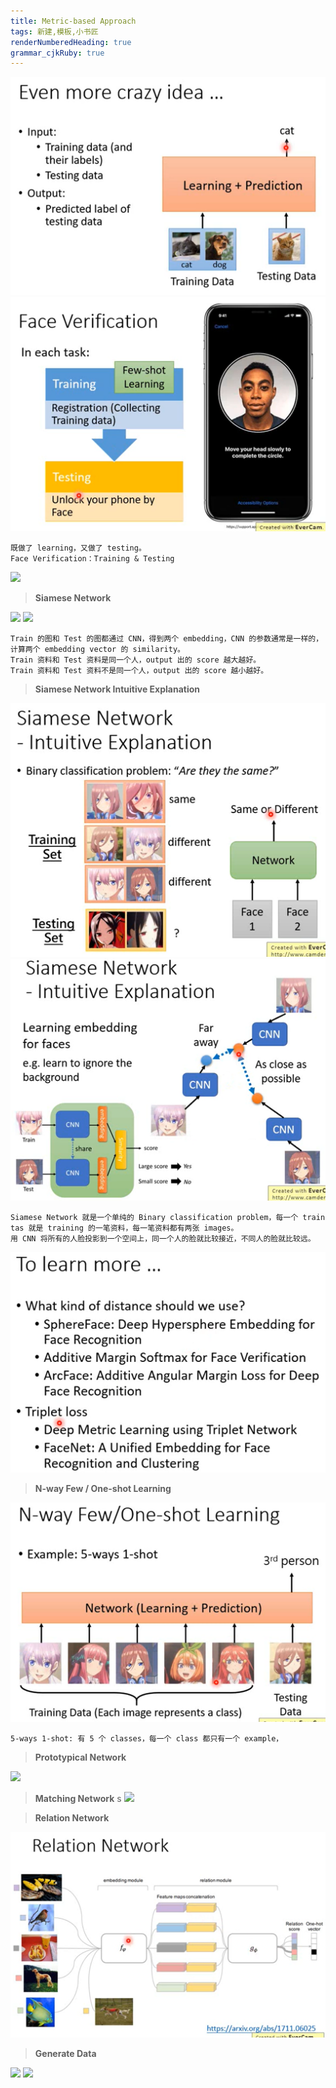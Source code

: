 ```yaml
---
title: Metric-based Approach
tags: 新建,模板,小书匠
renderNumberedHeading: true
grammar_cjkRuby: true
---
```



![](./images/1581239332963.png)
![](./images/1581239489080.png)
```
既做了 learning，又做了 testing。
Face Verification：Training & Testing
```
![](./images/1581175370648.png)

>**Siamese Network**

![](./images/1581175571896.png)
![](./images/1581175744739.png)
```
Train 的图和 Test 的图都通过 CNN，得到两个 embedding，CNN 的参数通常是一样的，计算两个 embedding vector 的 similarity。
Train 资料和 Test 资料是同一个人，output 出的 score 越大越好。
Train 资料和 Test 资料不是同一个人，output 出的 score 越小越好。
```

>**Siamese Network Intuitive Explanation**

![](./images/1581175863241.png)
![](./images/1581176078082.png)
```
Siamese Network 就是一个单纯的 Binary classification problem，每一个 train tas 就是 training 的一笔资料，每一笔资料都有两张 images。
用 CNN 将所有的人脸投影到一个空间上，同一个人的脸就比较接近，不同人的脸就比较远。
```
![](./images/1581176158425.png)

>**N-way Few / One-shot Learning**

![](./images/1581176596400.png)
```
5-ways 1-shot: 有 5 个 classes，每一个 class 都只有一个 example，
```

>**Prototypical  Network**

![](./images/1581176777272.png)

>**Matching  Network**
s
![](./images/1581176927654.png)

>**Relation  Network**

![](./images/1581177098717.png)


>**Generate Data**

![](./images/1581177212086.png)
![](./images/1581177310014.png)